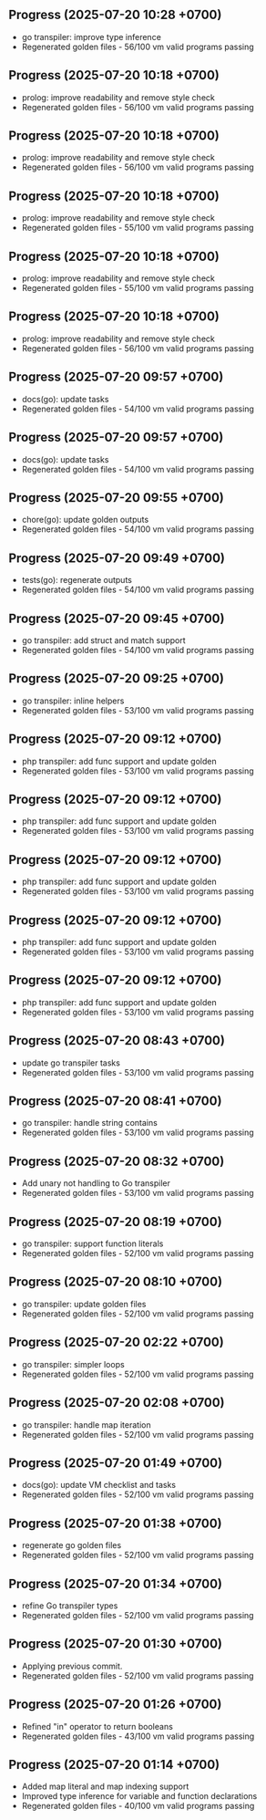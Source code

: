 ## Progress (2025-07-20 10:28 +0700)
- go transpiler: improve type inference
- Regenerated golden files - 56/100 vm valid programs passing

## Progress (2025-07-20 10:18 +0700)
- prolog: improve readability and remove style check
- Regenerated golden files - 56/100 vm valid programs passing

## Progress (2025-07-20 10:18 +0700)
- prolog: improve readability and remove style check
- Regenerated golden files - 56/100 vm valid programs passing

## Progress (2025-07-20 10:18 +0700)
- prolog: improve readability and remove style check
- Regenerated golden files - 55/100 vm valid programs passing

## Progress (2025-07-20 10:18 +0700)
- prolog: improve readability and remove style check
- Regenerated golden files - 55/100 vm valid programs passing

## Progress (2025-07-20 10:18 +0700)
- prolog: improve readability and remove style check
- Regenerated golden files - 56/100 vm valid programs passing

## Progress (2025-07-20 09:57 +0700)
- docs(go): update tasks
- Regenerated golden files - 54/100 vm valid programs passing

## Progress (2025-07-20 09:57 +0700)
- docs(go): update tasks
- Regenerated golden files - 54/100 vm valid programs passing

## Progress (2025-07-20 09:55 +0700)
- chore(go): update golden outputs
- Regenerated golden files - 54/100 vm valid programs passing

## Progress (2025-07-20 09:49 +0700)
- tests(go): regenerate outputs
- Regenerated golden files - 54/100 vm valid programs passing

## Progress (2025-07-20 09:45 +0700)
- go transpiler: add struct and match support
- Regenerated golden files - 54/100 vm valid programs passing

## Progress (2025-07-20 09:25 +0700)
- go transpiler: inline helpers
- Regenerated golden files - 53/100 vm valid programs passing

## Progress (2025-07-20 09:12 +0700)
- php transpiler: add func support and update golden
- Regenerated golden files - 53/100 vm valid programs passing

## Progress (2025-07-20 09:12 +0700)
- php transpiler: add func support and update golden
- Regenerated golden files - 53/100 vm valid programs passing

## Progress (2025-07-20 09:12 +0700)
- php transpiler: add func support and update golden
- Regenerated golden files - 53/100 vm valid programs passing

## Progress (2025-07-20 09:12 +0700)
- php transpiler: add func support and update golden
- Regenerated golden files - 53/100 vm valid programs passing

## Progress (2025-07-20 09:12 +0700)
- php transpiler: add func support and update golden
- Regenerated golden files - 53/100 vm valid programs passing

## Progress (2025-07-20 08:43 +0700)
- update go transpiler tasks
- Regenerated golden files - 53/100 vm valid programs passing

## Progress (2025-07-20 08:41 +0700)
- go transpiler: handle string contains
- Regenerated golden files - 53/100 vm valid programs passing

## Progress (2025-07-20 08:32 +0700)
- Add unary not handling to Go transpiler
- Regenerated golden files - 53/100 vm valid programs passing

## Progress (2025-07-20 08:19 +0700)
- go transpiler: support function literals
- Regenerated golden files - 52/100 vm valid programs passing

## Progress (2025-07-20 08:10 +0700)
- go transpiler: update golden files
- Regenerated golden files - 52/100 vm valid programs passing

## Progress (2025-07-20 02:22 +0700)
- go transpiler: simpler loops
- Regenerated golden files - 52/100 vm valid programs passing

## Progress (2025-07-20 02:08 +0700)
- go transpiler: handle map iteration
- Regenerated golden files - 52/100 vm valid programs passing

## Progress (2025-07-20 01:49 +0700)
- docs(go): update VM checklist and tasks
- Regenerated golden files - 52/100 vm valid programs passing

## Progress (2025-07-20 01:38 +0700)
- regenerate go golden files
- Regenerated golden files - 52/100 vm valid programs passing

## Progress (2025-07-20 01:34 +0700)
- refine Go transpiler types
- Regenerated golden files - 52/100 vm valid programs passing

## Progress (2025-07-20 01:30 +0700)
- Applying previous commit.
- Regenerated golden files - 52/100 vm valid programs passing

## Progress (2025-07-20 01:26 +0700)
- Refined "in" operator to return booleans
- Regenerated golden files - 43/100 vm valid programs passing

## Progress (2025-07-20 01:14 +0700)
- Added map literal and map indexing support
- Improved type inference for variable and function declarations
- Regenerated golden files - 40/100 vm valid programs passing
